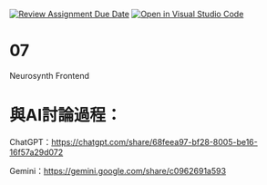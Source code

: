 [![Review Assignment Due Date](https://classroom.github.com/assets/deadline-readme-button-22041afd0340ce965d47ae6ef1cefeee28c7c493a6346c4f15d667ab976d596c.svg)](https://classroom.github.com/a/yOwut1-r)
[![Open in Visual Studio Code](https://classroom.github.com/assets/open-in-vscode-2e0aaae1b6195c2367325f4f02e2d04e9abb55f0b24a779b69b11b9e10269abc.svg)](https://classroom.github.com/online_ide?assignment_repo_id=21269088&assignment_repo_type=AssignmentRepo)
# 07
Neurosynth Frontend

# 與AI討論過程：
ChatGPT：https://chatgpt.com/share/68feea97-bf28-8005-be16-16f57a29d072

Gemini：https://gemini.google.com/share/c0962691a593
